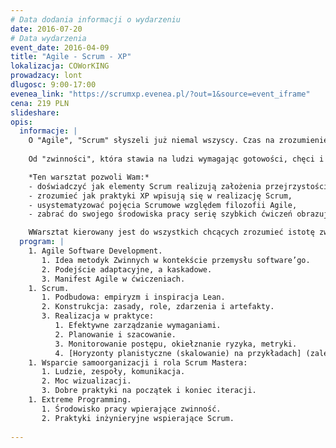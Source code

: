 ```yaml
---
# Data dodania informacji o wydarzeniu
date: 2016-07-20
# Data wydarzenia
event_date: 2016-04-09
title: "Agile - Scrum - XP"
lokalizacja: COWorKING
prowadzacy: lont
dlugosc: 9:00-17:00
evenea_link: "https://scrumxp.evenea.pl/?out=1&source=event_iframe"
cena: 219 PLN
slideshare:
opis:
  informacje: |
    O "Agile", "Scrum" słyszeli już niemal wszyscy. Czas na zrozumienie co kryje się za popularyzacją zwinnych metod w procesie produkcji oprogramowania. Proponowany warsztat oferuje usystematyzowanie pojęć, zrozumienie i ugruntowanie podstawowych idei przez ćwiczenia, czym ułatwia późniejsze zgłębianie tematyki.
                  
    Od "zwinności", która stawia na ludzi wymagając gotowości, chęci i odwagi, po "programowanie ekstremalne" oferujące konkretne podejście, pojęcia i narzędzia.

    *Ten warsztat pozwoli Wam:*
    - doświadczyć jak elementy Scrum realizują założenia przejrzystości, inspekcji i adaptacji,
    - zrozumieć jak praktyki XP wpisują się w realizację Scrum,
    - usystematyzować pojęcia Scrumowe względem filozofii Agile,
    - zabrać do swojego środowiska pracy serię szybkich ćwiczeń obrazujących istotę zwinności i korzyści takiego podejścia do wytwarzania oprogramowania.

    WWarsztat kierowany jest do wszystkich chcących zrozumieć istotę zwinnych metod pracy na podstawie wprowadzenia do elementów metody Scrum i XP. Wymagane jest jednak minimalne doświadczenie w pracy z produktami IT - zapraszam developerów, menedżerów, specjalistów kadr i klientów zwinnych zespołów. Uczestnicy nie będą korzystali ze sprzętu komputerowego, elementy praktyczne nie wymagają zaawansowanej wiedzy programistycznej, a poziom języka specjalistycznego zostanie dostosowany do Państwa wiedzy.
  program: |
    1. Agile Software Development.
       1. Idea metodyk Zwinnych w kontekście przemysłu software’go.
       2. Podejście adaptacyjne, a kaskadowe.
       3. Manifest Agile w ćwiczeniach.
    1. Scrum.
       1. Podbudowa: empiryzm i inspiracja Lean.
       2. Konstrukcja: zasady, role, zdarzenia i artefakty.
       3. Realizacja w praktyce:
          1. Efektywne zarządzanie wymaganiami.
          2. Planowanie i szacowanie.
          3. Monitorowanie postępu, okiełznanie ryzyka, metryki.
          4. [Horyzonty planistyczne (skalowanie) na przykładach] (zależnie od potrzeb uczestników)
    1. Wsparcie samoorganizacji i rola Scrum Mastera:
       1. Ludzie, zespoły, komunikacja.
       2. Moc wizualizacji.
       3. Dobre praktyki na początek i koniec iteracji.
    1. Extreme Programming.
       1. Środowisko pracy wpierające zwinność.
       2. Praktyki inżynieryjne wspierające Scrum.
       
---
```

